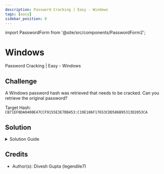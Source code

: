 ```yaml
---
description: Password Cracking | Easy - Windows
tags: [easy]
sidebar_position: 0
---
```


import PasswordForm from '@site/src/components/PasswordForm2';

# Windows
Password Cracking | Easy - Windows
## Challenge
A Windows password hash was retrieved that needs to be cracked. Can you retrieve the original password?

Target Hash: `CB71EF0DA0400E47CCF9155E3E7DB453:C19E106F17653CDD586B95313D2053CA`

<PasswordForm hash="166e8d0e8480ce0f969e1558286a6060c51e35ebc1a960092f492c46a52dac1db85dcb5f0df3efe82a2dcef3145ae28cf47b7be1bdf90b1f4b83fe05f60dd86d" algorithm="sha512" />

## Solution
<details>
  <summary>Solution Guide</summary>
  
  <h2>Video Guide</h2>
  Timestamp: 13:53-17:30
  <iframe width="560" height="315" src="https://www.youtube.com/embed/4lNpxP-zJsY?si=rFx-VwkmSan1SsQ0&start=833" title="YouTube video player" frameborder="0" allow="accelerometer; autoplay; clipboard-write; encrypted-media; gyroscope; picture-in-picture; web-share; fullscreen" allowfullscreen></iframe>

  ---

  This is a unique kind of password cracking challenge as it is a Windows password and a format that you've probably not seen before. Windows passwords are designed to be resistant to bruteforce attacks and so we'll have to use a new technique known as a **Rainbow Tables Attack**. 

  <h2>What are Rainbow Tables?</h2>
  Rainbow Tables are precomputed tables used to reverse cryptographic hash functions, primarily to crack password hashes. Rather than attempting to brute-force each possible password hash individually at the time of the attack, rainbow tables contain a huge collection of hashed passwords matched with their plaintext counterparts, significantly speeding up the cracking process.

  The tool used for this challenge is [**ophcrack**](https://ophcrack.sourceforge.io/). To solve this challenge, you need to download the tool and then a rainbow table (I use the smallest one: https://sourceforge.net/projects/ophcrack/files/tables/XP%20free/tables_xp_free_small.zip/download)
  :::warning
  ophcrack will be flagged by Windows as a virus/malicious program because, well, it's used to crack Windows passwords. You can safely ignore this and allow download anyway.
  :::

  After downloading, load the hash in the top left of ophcrack's GUI. Then click tables and select the file location of the table you downloaded (must be extracted). Then just hit crack and you should have the password!



</details>

## Credits
- Author(s): Divesh Gupta (legendile7)